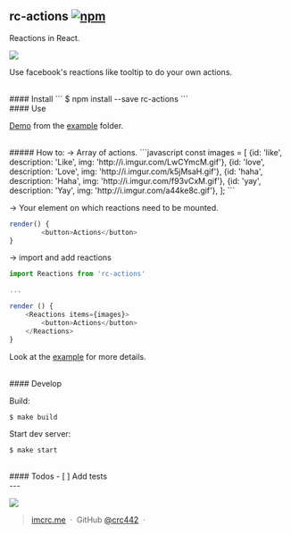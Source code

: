## rc-actions [![npm](https://img.shields.io/npm/v/rc-actions.svg?style=flat-square)](https://github.com/crc442/rc-actions.git)
Reactions in React.

<img src="http://wolfofsiliconvalley.com/reactions/reactions.gif">

Use facebook's reactions like tooltip to do your own actions.

<br>
#### Install
 ```
 $ npm install --save rc-actions
 ```

<br>
#### Use

[Demo](https://crc442.github.io/rc-actions/) from the [example](https://github.com/crc442/rc-actions/tree/master/example) folder.

<br>
##### How to: 
 -> Array of actions.
```javascript
const images = [
      {id: 'like', description: 'Like', img: 'http://i.imgur.com/LwCYmcM.gif'},
      {id: 'love', description: 'Love', img: 'http://i.imgur.com/k5jMsaH.gif'},
      {id: 'haha', description: 'Haha', img: 'http://i.imgur.com/f93vCxM.gif'},
      {id: 'yay', description: 'Yay', img: 'http://i.imgur.com/a44ke8c.gif'},
];
```

-> Your element on which reactions need to be mounted.
```javascript
render() {
		<button>Actions</button>
}
```

-> import and add reactions
```javascript
import Reactions from 'rc-actions'

... 

render () {
	<Reactions items={images}>
		<button>Actions</button>
    </Reactions> 
}
```


Look at the [example](https://github.com/crc442/rc-actions/tree/master/example) for more details.


<br>
#### Develop

Build:

```
$ make build
```

Start dev server:

```
$ make start
```

<br>
#### Todos
- [ ] Add tests 

<br>
---

![](https://img.shields.io/badge/license-MIT-blue.svg?style=flat-square)

> [imcrc.me](http://wolfofsiliconvalley.com) &nbsp;&middot;&nbsp;
> GitHub [@crc442](https://github.com/crc442) &nbsp;&middot;&nbsp;
